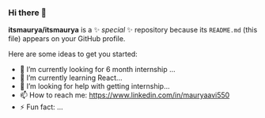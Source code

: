### Hi there 👋


**itsmaurya/itsmaurya** is a ✨ _special_ ✨ repository because its `README.md` (this file) appears on your GitHub profile.

Here are some ideas to get you started:

- 🔭 I’m currently looking for 6 month internship ...
- 🌱 I’m currently learning React...
- 🤔 I’m looking for help with getting internship...
- 📫 How to reach me: https://www.linkedin.com/in/mauryaavi550
- ⚡ Fun fact: ...

